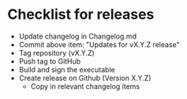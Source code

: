 # Checklist for releases

- Update changelog in Changelog.md
- Commit above item: "Updates for vX.Y.Z release"
- Tag repository (vX.Y.Z)
- Push tag to GitHub
- Build and sign the executable
- Create release on Github (Version X.Y.Z)
  - Copy in relevant changelog items
